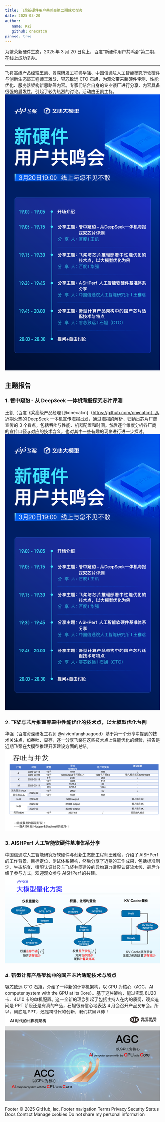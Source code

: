 ```yaml
---
title: 飞桨新硬件用户共鸣会第二期成功举办
date: 2025-03-20
author:
   name: Kai
   github: onecatcn
pinned: true
---
```


<style>
figure {
   text-align: center;
}
figcaption {
   color: orange;
   border-bottom: 1px solid #d9d9d9;
   display: inline-block;
   color: #999;
   padding: 2px;
}
</style>

为繁荣新硬件生态，2025 年 3 月 20 日晚上，百度“新硬件用户共鸣会”第二期，在线上成功举办。

<!-- more -->

---

飞将高级产品经理王凯、资深研发工程师华强、中国信通院人工智能研究所软硬件与创新生态部工程师王雅晗、容芯致远 CTO 石旭，为观众带来新硬件评测、性能优化、服务器架构新思路等内容。专家们结合自身的专业锁厂进行分享，内容具备很强的启发性，引起了较为热烈的讨论。活动由王凯主持。
![会议议程](../images/newhardware-2nd-event/01.png)

## 主题报告

### 1. 管中窥豹 - 从 DeepSeek 一体机海报探究芯片评测

王凯（百度飞桨高级产品经理 [@onecatcn]（https://github.com/onecatcn）从近期火热的 DeepSeek 一体机宣传海报出发，通过海报的解析，归纳出芯片厂商宣传的 3 个看点，包括吞吐与性能、机器配置和时间。然后逐个维度分析各厂商的宣传口径与对应的技术含义，也对其中一些有趣的现象进行进一步探讨。
![会议议程](../images/newhardware-2nd-event/01.png)

### 2. 飞桨与芯片推理部署中性能优化的技术点，以大模型优化为例

华强（百度资深研发工程师 @vivienfanghuagood）基于第一个分享中提到的技术关注点，如吞吐、显存，逐一分享飞桨在这些技术点上性能优化的经验，报告是近期飞桨在大模型推理开源建设方面的总结。
![会议议程](../images/newhardware-2nd-event/02.png)

### 3. AISHPerf 人工智能软硬件基准体系分享

中国信通院人工智能研究所软硬件与创新生态部工程师王雅晗，介绍了 AISHPerf 的工作背景、目标定位、测试体系架构，然后分享了近期的工作成果，包括标准制定、生态培育、适配认证以及与飞桨共同建设的异构算力适配认证流水线，最后介绍了参与方式，欢迎观众参与 AISHPerf 的共建。
![会议议程](../images/newhardware-2nd-event/03.png)

### 4. 新型计算产品架构中的国产芯片适配技术与特点

容芯致远 CTO 石旭，介绍了一种新的计算机架构，以 GPU 为核心（AGC，AI computer system with the GPU at its Core）。基于这种架构，能过实现 8U20 卡、4U10 卡的单机配置。这一全新的理念引起了包括主持人在内的质疑，观众追问是 PPT 阶段还是有真的产品，石旭很有信心地表达 4 月会召开产品发布会。所以，到底是 PPT，还是跨时代的创新，我们拭目以待！
![会议议程](../images/newhardware-2nd-event/04.png)

Footer
© 2025 GitHub, Inc.
Footer navigation
Terms
Privacy
Security
Status
Docs
Contact
Manage cookies
Do not share my personal information
